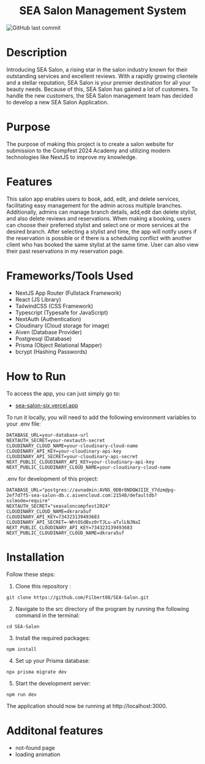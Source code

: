 <h1 align="center">SEA Salon Management System</h1>

![GitHub last commit](https://img.shields.io/github/last-commit/Filbert88/SEA-Salon)

# Description

Introducing SEA Salon, a rising star in the salon industry known for their outstanding services
and excellent reviews. With a rapidly growing clientele and a stellar reputation, SEA Salon is your
premier destination for all your beauty needs. Because of this, SEA Salon has gained a lot of
customers. To handle the new customers, the SEA Salon management team has decided to
develop a new SEA Salon Application.

# Purpose
The purpose of making this project is to create a salon website for submission to the Compfest 2024 Academy and utilizing modern technologies like NextJS to improve my knowledge.

# Features
This salon app enables users to book, add, edit, and delete services, facilitating easy management for the admin across multiple branches. Additionally, admins can manage branch details, add,edit dan delete stylist, and also delete reviews and reservations. When making a booking, users can choose their preferred stylist and select one or more services at the desired branch. After selecting a stylist and time, the app will notify users if the reservation is possible or if there is a scheduling conflict with another client who has booked the same stylist at the same time. User can also view their past reservations in my reservation page.

# Frameworks/Tools Used
- NextJS App Router (Fullstack Framework)
- React (JS Library)
- TailwindCSS (CSS Framework)
- Typescript (Typesafe for JavaScript)
- NextAuth (Authentication)
- Cloudinary (Cloud storage for image)
- Aiven (Database Provider)
- Postgresql (Database)
- Prisma (Object Relational Mapper)
- bcrypt (Hashing Passwords)

# How to Run
To access the app, you can just simply go to:
- [sea-salon-six.vercel.app](https://sea-salon-six.vercel.app/)

To run it locally, you will need to add the following environment variables to your .env file:
```shell
DATABASE_URL=your-database-url
NEXTAUTH_SECRET=your-nextauth-secret
CLOUDINARY_CLOUD_NAME=your-cloudinary-cloud-name
CLOUDINARY_API_KEY=your-cloudinary-api-key
CLOUDINARY_API_SECRET=your-cloudinary-api-secret
NEXT_PUBLIC_CLOUDINARY_API_KEY=your-cloudinary-api-key
NEXT_PUBLIC_CLOUDINARY_CLOUD_NAME=your-cloudinary-cloud-name
```

.env for development of this project: 
```shell
DATABASE_URL="postgres://avnadmin:AVNS_0DBr8NDQWJIIE_Y7dzm@pg-2ef7d7f5-sea-salon-db.c.aivencloud.com:21548/defaultdb?sslmode=require"
NEXTAUTH_SECRET="seasaloncompfest2024"
CLOUDINARY_CLOUD_NAME=dkrara5uf
CLOUDINARY_API_KEY=734323139493683
CLOUDINARY_API_SECRET=-WhtOSdBvz0rTJLu-aTvlLNJNaI
NEXT_PUBLIC_CLOUDINARY_API_KEY=734323139493683
NEXT_PUBLIC_CLOUDINARY_CLOUD_NAME=dkrara5uf
```

# Installation 
Follow these steps:
1. Clone this repository :

```shell
git clone https://github.com/Filbert88/SEA-Salon.git
```

2. Navigate to the src directory of the program by running the following command in the terminal:

```shell
cd SEA-Salon
```

3. Install the required packages:
```shell
npm install
```

4. Set up your Prisma database:
```shell
npx prisma migrate dev
```
5. Start the development server:
```shell
npm run dev
```
The application should now be running at http://localhost:3000.

# Additonal features
- not-found page
- loading animation